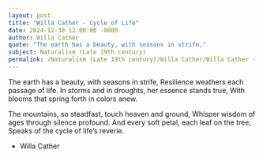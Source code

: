 ```yaml
---
layout: post
title: "Willa Cather - Cycle of Life"
date: 2024-12-30 12:00:00 -0000
author: Willa Cather
quote: "The earth has a beauty, with seasons in strife,"
subject: Naturalism (Late 19th century)
permalink: /Naturalism (Late 19th century)/Willa Cather/Willa Cather - Cycle of Life
---
```


The earth has a beauty, with seasons in strife,
Resilience weathers each passage of life.
In storms and in droughts, her essence stands true,
With blooms that spring forth in colors anew.

The mountains, so steadfast, touch heaven and ground,
Whisper wisdom of ages through silence profound.
And every soft petal, each leaf on the tree,
Speaks of the cycle of life’s reverie.


- Willa Cather
